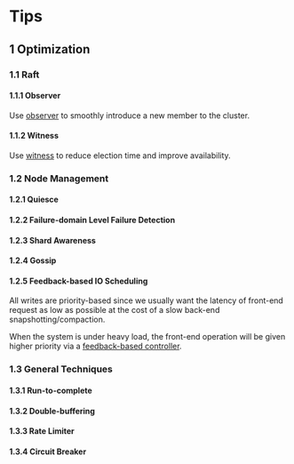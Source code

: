 # Tips

## 1 Optimization

### 1.1 Raft

#### 1.1.1 Observer

Use [observer](https://github.com/JasonYuchen/notes/blob/master/raft/04.Cluster_Membership_Change.md#1-%E6%96%B0%E6%9C%8D%E5%8A%A1%E5%99%A8%E8%BF%BD%E8%B5%B6-catching-up-new-servers)
to smoothly introduce a new member to the cluster.

#### 1.1.2 Witness

Use [witness](https://github.com/JasonYuchen/notes/blob/master/raft/11.Related_Work.md#%E5%87%8F%E5%B0%91%E8%8A%82%E7%82%B9%E6%95%B0reducing-number-of-servers-witnesses)
to reduce election time and improve availability.

### 1.2 Node Management

#### 1.2.1 Quiesce

#### 1.2.2 Failure-domain Level Failure Detection

#### 1.2.3 Shard Awareness

#### 1.2.4 Gossip

#### 1.2.5 Feedback-based IO Scheduling

All writes are priority-based since we usually want the latency of front-end request as low as possible at the cost of a
slow back-end snapshotting/compaction.

When the system is under heavy load, the front-end operation will be given higher priority via
a [feedback-based controller](https://github.com/JasonYuchen/notes/blob/master/seastar/Dynamic_Priority_Adjustment.md).

### 1.3 General Techniques

#### 1.3.1 Run-to-complete

#### 1.3.2 Double-buffering

#### 1.3.3 Rate Limiter

#### 1.3.4 Circuit Breaker
